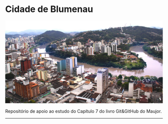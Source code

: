 # Cidade de Blumenau

![Vista da cidade de Blumenau](imagens/blumenau.jpg "Vista da cidade de Blumenau")

Repositório de apoio ao estudo do Capítulo 7 do livro Git&amp;GitHub do Maujor.

---
